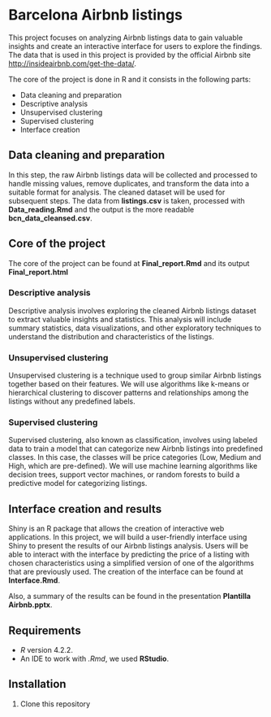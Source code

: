 # Barcelona Airbnb listings

This project focuses on analyzing Airbnb listings data to gain valuable insights and create an interactive interface for users to explore the findings. The data that is used in this project is provided by the official Airbnb site http://insideairbnb.com/get-the-data/.

The core of the project is done in R and it consists in the following parts:

- Data cleaning and preparation
- Descriptive analysis
- Unsupervised clustering
- Supervised clustering
- Interface creation

## Data cleaning and preparation

In this step, the raw Airbnb listings data will be collected and processed to handle missing values, remove duplicates, and transform the data into a suitable format for analysis. The cleaned dataset will be used for subsequent steps. The data from **listings.csv** is taken, processed with **Data_reading.Rmd** and the output is the more readable **bcn_data_cleansed.csv**.

## Core of the project

The core of the project can be found at **Final_report.Rmd** and its output **Final_report.html**

### Descriptive analysis

Descriptive analysis involves exploring the cleaned Airbnb listings dataset to extract valuable insights and statistics. This analysis will include summary statistics, data visualizations, and other exploratory techniques to understand the distribution and characteristics of the listings.

### Unsupervised clustering

Unsupervised clustering is a technique used to group similar Airbnb listings together based on their features. We will use algorithms like k-means or hierarchical clustering to discover patterns and relationships among the listings without any predefined labels.

### Supervised clustering

Supervised clustering, also known as classification, involves using labeled data to train a model that can categorize new Airbnb listings into predefined classes. In this case, the classes will be price categories (Low, Medium and High, which are pre-defined). We will use machine learning algorithms like decision trees, support vector machines, or random forests to build a predictive model for categorizing listings.

## Interface creation and results

Shiny is an R package that allows the creation of interactive web applications. In this project, we will build a user-friendly interface using Shiny to present the results of our Airbnb listings analysis. Users will be able to interact with the interface by predicting the price of a listing with chosen characteristics using a simplified version of one of the algorithms that are previously used. The creation of the interface can be found at **Interface.Rmd**.

Also, a summary of the results can be found in the presentation **Plantilla Airbnb.pptx**.

## Requirements

- *R* version 4.2.2.
- An IDE to work with *.Rmd*, we used **RStudio**.

## Installation

1. Clone this repository

```

```

